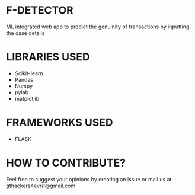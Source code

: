 # F-DETECTOR

ML integrated web app to predict the genuinity of transactions by inputting the case details 

# LIBRARIES USED
- Scikit-learn
- Pandas
- Numpy
- pylab
- matplotlib

# FRAMEWORKS USED
- FLASK

# HOW TO CONTRIBUTE?
Feel free to suggest your opinions by creating an issue or mail us at gthackers4evri1@gmail.com 
